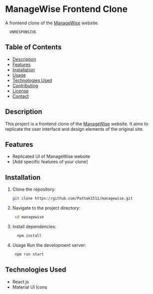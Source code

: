 # ManageWise Frontend Clone

A frontend clone of the [ManageWise](https://managewise.framer.website/) website.

```text
  UNRESPONSIVE
```

## Table of Contents

- [Description](#description)
- [Features](#features)
- [Installation](#installation)
- [Usage](#usage)
- [Technologies Used](#technologies-used)
- [Contributing](#contributing)
- [License](#license)
- [Contact](#contact)

## Description

This project is a frontend clone of the [ManageWise](https://managewise.framer.website/) website. It aims to replicate the user interface and design elements of the original site.

## Features

- Replicated UI of ManageWise website
- [Add specific features of your clone]

## Installation

1. Clone the repository:

   ```bash
   git clone https://github.com/Pathak1511/managewise.git
   ```

2. Navigate to the project directory:
   ```bash
    cd managewise
   ```
3. Install dependencies:

   ```bash
     npm install
   ```

4. Usage
   Run the development server:
   ```bash
    npm run start
   ```

## Technologies Used

- React.js
- Material UI Icons
